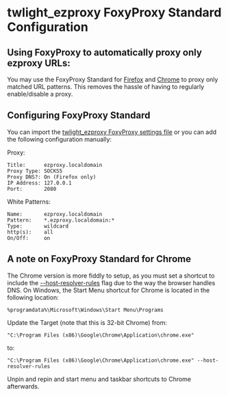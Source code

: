 # twlight_ezproxy FoxyProxy Standard Configuration

## Using FoxyProxy to automatically proxy only ezproxy URLs:

You may use the FoxyProxy Standard for [Firefox](https://addons.mozilla.org/en-US/firefox/addon/foxyproxy-standard/) and [Chrome](https://chrome.google.com/webstore/detail/foxyproxy-standard/gcknhkkoolaabfmlnjonogaaifnjlfnp) to proxy only matched URL patterns. This removes the hassle of having to regularly enable/disable a proxy.

## Configuring FoxyProxy Standard

You can import the [twlight_ezproxy FoxyProxy settings file](twlight_ezproxy_foxyproxy.json) or you can add the following configuration manually:

Proxy:

```
Title:      ezproxy.localdomain
Proxy Type: SOCKS5
Proxy DNS?: On (Firefox only)
IP Address: 127.0.0.1
Port:       2080
```

White Patterns:

```
Name:       ezproxy.localdomain
Pattern:    *.ezproxy.localdomain:*
Type:       wildcard
http(s):    all
On/Off:     on
```

## A note on FoxyProxy Standard for Chrome

The Chrome version is more fiddly to setup, as you must set a shortcut to include the [--host-resolver-rules](https://www.chromium.org/developers/design-documents/network-stack/socks-proxy) flag due to the way the browser handles DNS. On Windows, the Start Menu shortcut for Chrome is located in the following location:

```
%programdata%\Microsoft\Windows\Start Menu\Programs
```

Update the Target (note that this is 32-bit Chrome) from:

```
"C:\Program Files (x86)\Google\Chrome\Application\chrome.exe"
```

to:

```
"C:\Program Files (x86)\Google\Chrome\Application\chrome.exe" --host-resolver-rules
```

Unpin and repin and start menu and taskbar shortcuts to Chrome afterwards.
